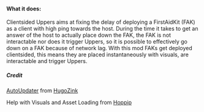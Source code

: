 #### What it does:

Clientsided Uppers aims at fixing the delay of deploying a FirstAidKit (FAK) as a client with high ping towards the host. During the time it takes to get an answer of the host to actually place down the FAK, the FAK is not interactable nor does it trigger Uppers, so it is possible to effectively go down on a FAK because of network lag.
With this mod FAKs get deployed clientsided, this means they are placed instantaneously with visuals, are interactable and trigger Uppers.

##### Credit
[AutoUpdater](https://github.com/HugoZink/PD2AutoUpdateExample) from [HugoZink](https://github.com/HugoZink)

Help with Visuals and Asset Loading from [Hoppip](https://modworkshop.net/user/3972)
